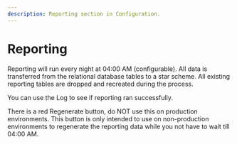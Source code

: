 ```yaml
---
description: Reporting section in Configuration.
---
```


# Reporting

Reporting will run every night at 04:00 AM (configurable). All data is transferred from the relational database tables to a star scheme. All existing reporting tables are dropped and recreated during the process.

You can use the Log to see if reporting ran successfully.

There is a red Regenerate button, do NOT use this on production environments. This button is only intended to use on non-production environments to regenerate the reporting data while you not have to wait till 04:00 AM.
